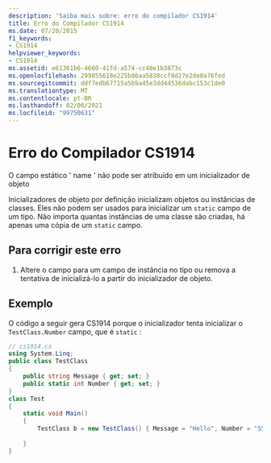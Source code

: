 ```yaml
---
description: 'Saiba mais sobre: erro do compilador CS1914'
title: Erro do Compilador CS1914
ms.date: 07/20/2015
f1_keywords:
- CS1914
helpviewer_keywords:
- CS1914
ms.assetid: e61361b6-4660-41fd-a574-cc48e1b3873c
ms.openlocfilehash: 299855618e225b86aa5838ccf8d27e2de0a76fed
ms.sourcegitcommit: ddf7edb67715a5b9a45e3dd44536dabc153c1de0
ms.translationtype: MT
ms.contentlocale: pt-BR
ms.lasthandoff: 02/06/2021
ms.locfileid: "99750631"
---
```

# <a name="compiler-error-cs1914"></a>Erro do Compilador CS1914

O campo estático ' name ' não pode ser atribuído em um inicializador de objeto  
  
 Inicializadores de objeto por definição inicializam objetos ou instâncias de classes. Eles não podem ser usados para inicializar um `static` campo de um tipo. Não importa quantas instâncias de uma classe são criadas, há apenas uma cópia de um `static` campo.  
  
## <a name="to-correct-this-error"></a>Para corrigir este erro  
  
1. Altere o campo para um campo de instância no tipo ou remova a tentativa de inicializá-lo a partir do inicializador de objeto.  
  
## <a name="example"></a>Exemplo  

 O código a seguir gera CS1914 porque o inicializador tenta inicializar o `TestClass.Number` campo, que é `static` :  
  
```csharp  
// cs1914.cs  
using System.Linq;  
public class TestClass  
{  
    public string Message { get; set; }  
    public static int Number { get; set; }
}  
class Test  
{  
    static void Main()  
    {  
        TestClass b = new TestClass() { Message = "Hello", Number = "555-1212" }; // CS1914  
  
    }  
}  
```
